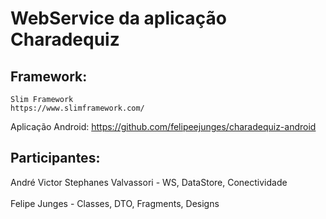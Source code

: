 # WebService da aplicação Charadequiz

## Framework:
	Slim Framework
	https://www.slimframework.com/

Aplicação Android: 
	https://github.com/felipeejunges/charadequiz-android
	
## Participantes:

André Victor Stephanes Valvassori
	- WS, DataStore, Conectividade
<br>	
Felipe Junges
	- Classes, DTO, Fragments, Designs 
